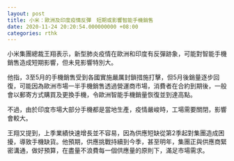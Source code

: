 ```yaml
---
layout: post
title: 小米：歐洲及印度疫情反彈　短期或影響智能手機銷售
date: 2020-11-24 20:20:54.000000000 +08:00
categories: rthk
---
```


小米集團總裁王翔表示，新型肺炎疫情在歐洲和印度有反彈跡象，可能對智能手機銷售造成短期影響，但未見影響特別大。

他指，3至5月的手機銷售受到各國實施嚴厲封鎖措施打擊，但5月後銷量逐步回復，可能因為歐洲市場一半手機銷售透過營運商市場，消費者在合約到期後，一般會以郵寄方式購買及更換手機，令歐洲智能手機銷量恢復並到達高點。

不過，由於印度市場大部分手機都是當地生產，疫情嚴峻時，工場需要關閉，影響會較大。

王翔又提到，上季業績快速增長並不容易，因為供應短缺從第2季起對集團造成困擾，導致手機缺貨。他預期，供應挑戰持續到今季，甚至明年，集團正與供應商緊密溝通，做好預算，在盡量不浪費每一個供應量的原則下，滿足市場需求。
